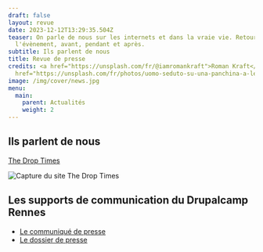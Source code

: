 ```yaml
---
draft: false
layout: revue
date: 2023-12-12T13:29:35.504Z
teaser: On parle de nous sur les internets et dans la vraie vie. Retour sur
  l'évènement, avant, pendant et après.
subtitle: Ils parlent de nous
title: Revue de presse
credits: <a href="https://unsplash.com/fr/@iamromankraft">Roman Kraft</a> on <a
  href="https://unsplash.com/fr/photos/uomo-seduto-su-una-panchina-a-leggere-il-giornale-_Zua2hyvTBk">Unsplash</a>
image: /img/cover/news.jpg
menu:
  main:
    parent: Actualités
    weight: 2
---
```

## Ils parlent de nous

[The Drop Times](https://www.thedroptimes.com/36109/drupalcamp-rennes-2024-unite-french-speaking-drupal-community)

![Capture du site The Drop Times](img/droptime.png "Annonce du Drupalcamp sur The Drop Times")

## Les supports de communication du Drupalcamp Rennes

* [Le communiqué de presse](https://docs.google.com/document/d/1v_3Kk9D2bqRlC22f8V8SU9MAjRFHhjF3H5PC6owvhwo/edit?usp=sharing)
* [Le dossier de presse](https://docs.google.com/document/d/1WAHoSAuQ4tpWJIqI0pX5N-TYmJZgnByv4s1S40-BUZI/edit?usp=sharing)
